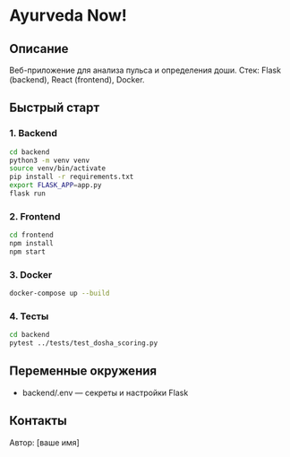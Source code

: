 # Ayurveda Now!

## Описание
Веб-приложение для анализа пульса и определения доши. Стек: Flask (backend), React (frontend), Docker.

## Быстрый старт

### 1. Backend
```sh
cd backend
python3 -m venv venv
source venv/bin/activate
pip install -r requirements.txt
export FLASK_APP=app.py
flask run
```

### 2. Frontend
```sh
cd frontend
npm install
npm start
```

### 3. Docker
```sh
docker-compose up --build
```

### 4. Тесты
```sh
cd backend
pytest ../tests/test_dosha_scoring.py
```

## Переменные окружения
- backend/.env — секреты и настройки Flask

## Контакты
Автор: [ваше имя] 